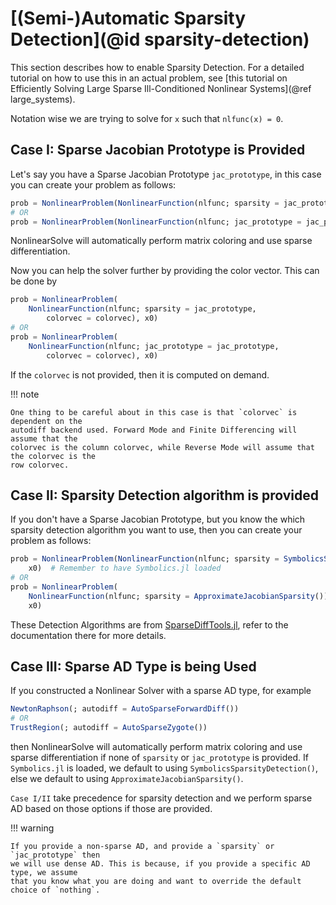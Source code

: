 # [(Semi-)Automatic Sparsity Detection](@id sparsity-detection)

This section describes how to enable Sparsity Detection. For a detailed tutorial on how
to use this in an actual problem, see
[this tutorial on Efficiently Solving Large Sparse Ill-Conditioned Nonlinear Systems](@ref large_systems).

Notation wise we are trying to solve for `x` such that `nlfunc(x) = 0`.

## Case I: Sparse Jacobian Prototype is Provided

Let's say you have a Sparse Jacobian Prototype `jac_prototype`, in this case you can
create your problem as follows:

```julia
prob = NonlinearProblem(NonlinearFunction(nlfunc; sparsity = jac_prototype), x0)
# OR
prob = NonlinearProblem(NonlinearFunction(nlfunc; jac_prototype = jac_prototype), x0)
```

NonlinearSolve will automatically perform matrix coloring and use sparse differentiation.

Now you can help the solver further by providing the color vector. This can be done by

```julia
prob = NonlinearProblem(
    NonlinearFunction(nlfunc; sparsity = jac_prototype,
        colorvec = colorvec), x0)
# OR
prob = NonlinearProblem(
    NonlinearFunction(nlfunc; jac_prototype = jac_prototype,
        colorvec = colorvec), x0)
```

If the `colorvec` is not provided, then it is computed on demand.

!!! note
    
    One thing to be careful about in this case is that `colorvec` is dependent on the
    autodiff backend used. Forward Mode and Finite Differencing will assume that the
    colorvec is the column colorvec, while Reverse Mode will assume that the colorvec is the
    row colorvec.

## Case II: Sparsity Detection algorithm is provided

If you don't have a Sparse Jacobian Prototype, but you know the which sparsity detection
algorithm you want to use, then you can create your problem as follows:

```julia
prob = NonlinearProblem(NonlinearFunction(nlfunc; sparsity = SymbolicsSparsityDetection()),
    x0)  # Remember to have Symbolics.jl loaded
# OR
prob = NonlinearProblem(
    NonlinearFunction(nlfunc; sparsity = ApproximateJacobianSparsity()),
    x0)
```

These Detection Algorithms are from [SparseDiffTools.jl](https://github.com/JuliaDiff/SparseDiffTools.jl),
refer to the documentation there for more details.

## Case III: Sparse AD Type is being Used

If you constructed a Nonlinear Solver with a sparse AD type, for example

```julia
NewtonRaphson(; autodiff = AutoSparseForwardDiff())
# OR
TrustRegion(; autodiff = AutoSparseZygote())
```

then NonlinearSolve will automatically perform matrix coloring and use sparse
differentiation if none of `sparsity` or `jac_prototype` is provided. If `Symbolics.jl` is
loaded, we default to using `SymbolicsSparsityDetection()`, else we default to using
`ApproximateJacobianSparsity()`.

`Case I/II` take precedence for sparsity detection and we perform sparse AD based on those
options if those are provided.

!!! warning
    
    If you provide a non-sparse AD, and provide a `sparsity` or `jac_prototype` then
    we will use dense AD. This is because, if you provide a specific AD type, we assume
    that you know what you are doing and want to override the default choice of `nothing`.
